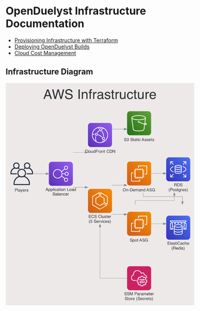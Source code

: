# OpenDuelyst Infrastructure Documentation

- [Provisioning Infrastructure with Terraform](TERRAFORM.md)
- [Deploying OpenDuelyst Builds](DEPLOYMENTS.md)
- [Cloud Cost Management](COSTS.md)

## Infrastructure Diagram

<img src="../diagrams/infrastructure.png" alt="Infrastructure Diagram" width=600 />
